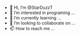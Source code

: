 - 👋 Hi, I’m @StarDuzzT
- 👀 I’m interested in programing ...
- 🌱 I’m currently learning ...
- 💞️ I’m looking to collaborate on ...
- 📫 How to reach me ...

<!---
StarDuzzT/StarDuzzT is a ✨ special ✨ repository because its `README.md` (this file) appears on your GitHub profile.
You can click the Preview link to take a look at your changes.
--->
